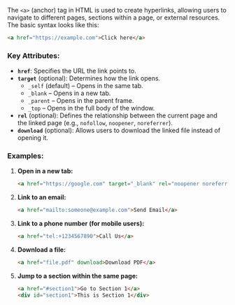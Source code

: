 The `<a>` (anchor) tag in HTML is used to create hyperlinks, allowing users to navigate to different pages, sections within a page, or external resources. The basic syntax looks like this:

```html
<a href="https://example.com">Click here</a>
```

### Key Attributes:
- **`href`**: Specifies the URL the link points to.
- **`target`** (optional): Determines how the link opens.
  - `_self` (default) – Opens in the same tab.
  - `_blank` – Opens in a new tab.
  - `_parent` – Opens in the parent frame.
  - `_top` – Opens in the full body of the window.
- **`rel`** (optional): Defines the relationship between the current page and the linked page (e.g., `nofollow`, `noopener`, `noreferrer`).
- **`download`** (optional): Allows users to download the linked file instead of opening it.

### Examples:

1. **Open in a new tab:**
   ```html
   <a href="https://google.com" target="_blank" rel="noopener noreferrer">Google</a>
   ```

2. **Link to an email:**
   ```html
   <a href="mailto:someone@example.com">Send Email</a>
   ```

3. **Link to a phone number (for mobile users):**
   ```html
   <a href="tel:+1234567890">Call Us</a>
   ```

4. **Download a file:**
   ```html
   <a href="file.pdf" download>Download PDF</a>
   ```

5. **Jump to a section within the same page:**
   ```html
   <a href="#section1">Go to Section 1</a>
   <div id="section1">This is Section 1</div>
   ```

